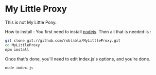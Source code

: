 # My Little Proxy
This is not My Little Pony.

How to install :
You first need to install [nodejs](http://nodejs.org/). Then all that is needed is : 

```bash
git clone git://github.com/roblabla/MyLittleProxy.git
cd MyLittleProxy
npm install
```

Once that's done, you'll need to edit index.js's options, and you're done.

```bash
node index.js
```
